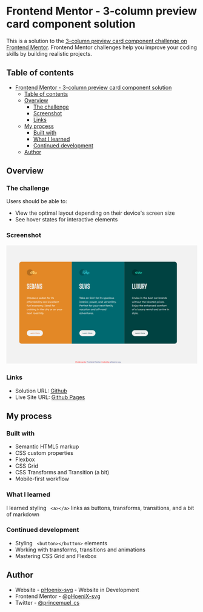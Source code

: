 # Frontend Mentor - 3-column preview card component solution

This is a solution to the [3-column preview card component challenge on Frontend Mentor](https://www.frontendmentor.io/challenges/3column-preview-card-component-pH92eAR2-). Frontend Mentor challenges help you improve your coding skills by building realistic projects.

## Table of contents

- [Frontend Mentor - 3-column preview card component solution](#frontend-mentor---3-column-preview-card-component-solution)
  - [Table of contents](#table-of-contents)
  - [Overview](#overview)
    - [The challenge](#the-challenge)
    - [Screenshot](#screenshot)
    - [Links](#links)
  - [My process](#my-process)
    - [Built with](#built-with)
    - [What I learned](#what-i-learned)
    - [Continued development](#continued-development)
  - [Author](#author)


## Overview

### The challenge

Users should be able to:

- View the optimal layout depending on their device's screen size
- See hover states for interactive elements

### Screenshot

![](images/screenshot.png)

### Links

- Solution URL: [Github](https://github.com/pHoeniX-svg/3_column_card)
- Live Site URL: [Github Pages](https://phoenix-svg.github.io/3_column_card/)

## My process

### Built with

- Semantic HTML5 markup
- CSS custom properties
- Flexbox
- CSS Grid
- CSS Transforms and Transition (a bit)
- Mobile-first workflow

### What I learned

I learned styling ` <a></a>` links as buttons, transforms, transitions, and a bit of markdown

### Continued development

- Styling ` <button></button>` elements
- Working with transforms, transitions and animations
- Mastering CSS Grid and Flexbox

## Author

- Website - [pHoenix-svg](https://www.your-site.com) - Website in Development
- Frontend Mentor - [@pHoeniX-svg](https://www.frontendmentor.io/profile/pHoeniX-svg)
- Twitter - [@princemuel_cs](https://twitter.com/princemuel_cs)

